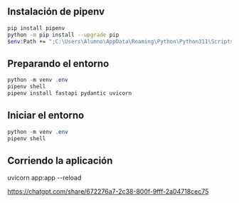 
## Instalación de pipenv
```bash
pip install pipenv
python -m pip install --upgrade pip
$env:Path += ";C:\Users\Alumno\AppData\Roaming\Python\Python311\Scripts"
```


## Preparando el entorno 
```csharp
python -m venv .env
pipenv shell
pipenv install fastapi pydantic uvicorn
```

## Iniciar el entorno
```csharp
python -m venv .env
pipenv shell
```

## Corriendo la aplicación

uvicorn app:app --reload

https://chatgpt.com/share/672276a7-2c38-800f-9fff-2a04718cec75


